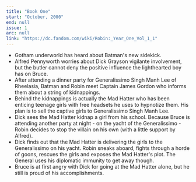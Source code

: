 ```yaml
---
title: "Book One"
start: "October, 2000"
end: null
issue: 1
arc: null
link: "https://dc.fandom.com/wiki/Robin:_Year_One_Vol_1_1"
---
```


- Gotham underworld has heard about Batman's new sidekick.
- Alfred Pennyworth worries about Dick Grayson vigilante involvement, but the butler cannot deny the positive influence the lighthearted boy has on Bruce. 
- After attending a dinner party for Generalissimo Singh Manh Lee of Rheelasia, Batman and Robin meet Captain James Gordon who informs them about a string of kidnappings. 
- Behind the kidnappings is actually the Mad Hatter who has been enticing teenage girls with free headsets he uses to hypnotize them. His plan is to sell the captive girls to Generalissimo Singh Manh Lee.
- Dick sees the Mad Hatter kidnap a girl from his school. Because Bruce is attending another party at night - on the yacht of the Generalissimo - Robin decides to stop the villain on his own (with a little support by Alfred).
- Dick finds out that the Mad Hatter is delivering the girls to the Generalissimo on his yacht. Robin sneaks aboard, fights through a horde of goons, rescues the girls and exposes the Mad Hatter's plot. The General uses his diplomatic immunity to get away though. 
- Bruce is at first angry with Dick for going at the Mad Hatter alone, but he still is proud of his accomplishments.
